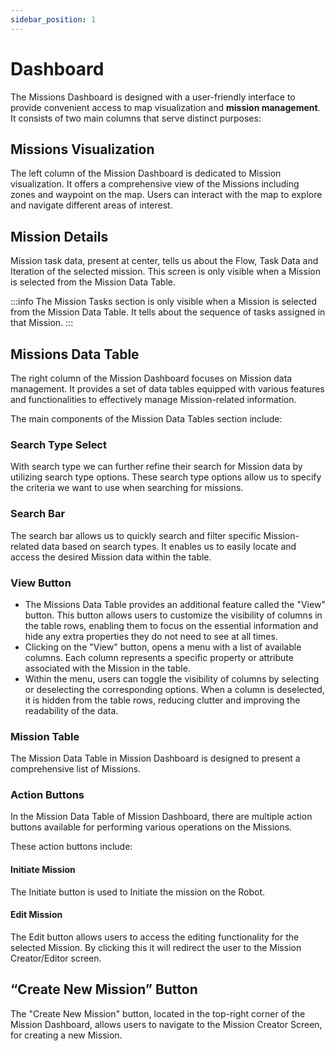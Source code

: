 ```yaml
---
sidebar_position: 1
---
```


# Dashboard

The Missions Dashboard is designed with a user-friendly interface to provide convenient access to map visualization and **mission management**. It consists of two main columns that serve distinct purposes:

## Missions Visualization

The left column of the Mission Dashboard is dedicated to Mission visualization. It offers a comprehensive view of the Missions including zones and waypoint on the map. Users can interact with the map to explore and navigate different areas of interest.

## Mission Details

Mission task data, present at center, tells us about the Flow, Task Data and Iteration of the selected mission. This screen is only visible when a Mission is selected from the Mission Data Table.

:::info
The Mission Tasks section is only visible when a Mission is selected from the Mission Data Table. It tells about the sequence of tasks assigned in that Mission.
:::

## Missions Data Table

The right column of the Mission Dashboard focuses on Mission data management. It provides a set of data tables equipped with various features and functionalities to effectively manage Mission-related information.

The main components of the Mission Data Tables section include:

### Search Type Select

With search type we can further refine their search for Mission data by utilizing search type options. These search type options allow us to specify the criteria we want to use when searching for missions.

### Search Bar

The search bar allows us to quickly search and filter specific Mission-related data based on search types. It enables us to easily locate and access the desired Mission data within the table.

### View Button

- The Missions Data Table provides an additional feature called the "View" button. This button allows users to customize the visibility of columns in the table rows, enabling them to focus on the essential information and hide any extra properties they do not need to see at all times.
- Clicking on the "View" button, opens a menu with a list of available columns. Each column represents a specific property or attribute associated with the Mission in the table.
- Within the menu, users can toggle the visibility of columns by selecting or deselecting the corresponding options. When a column is deselected, it is hidden from the table rows, reducing clutter and improving the readability of the data.

### Mission Table

The Mission Data Table in Mission Dashboard is designed to present a comprehensive list of Missions.

### Action Buttons

In the Mission Data Table of Mission Dashboard, there are multiple action buttons available for performing various operations on the Missions.

These action buttons include:

#### Initiate Mission

The Initiate button is used to Initiate the mission on the Robot.

#### Edit Mission

The Edit button allows users to access the editing functionality for the selected Mission. By clicking this it will redirect the user to the Mission Creator/Editor screen.

## “Create New Mission” Button

The "Create New Mission" button, located in the top-right corner of the Mission Dashboard, allows users to navigate to the Mission Creator Screen, for creating a new Mission.
